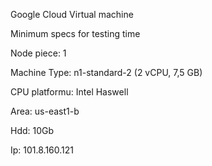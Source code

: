 Google Cloud Virtual machine

Minimum specs for testing time

Node piece: 1

Machine Type: n1-standard-2 (2 vCPU, 7,5 GB)

CPU platformu: Intel Haswell

Area: us-east1-b

Hdd: 10Gb

Ip: 101.8.160.121
